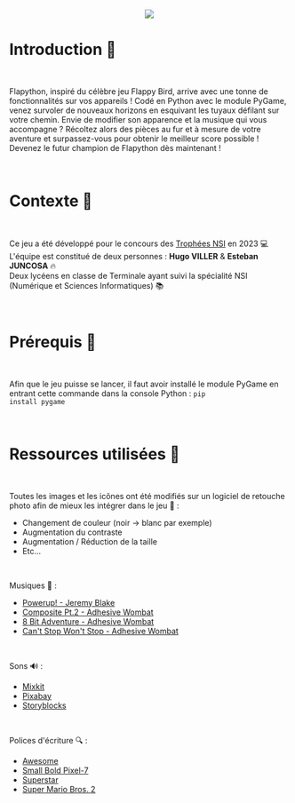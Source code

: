 <br>

<p align="center">
  <img src="https://user-images.githubusercontent.com/113177124/233375989-15cfface-c70c-4de8-871f-1c888d3a5d4c.png" />
</p>

<h1>Introduction 🐤</h1>

<br>

Flapython, inspiré du célèbre jeu Flappy Bird, arrive avec une tonne de fonctionnalités sur vos appareils ! Codé en Python avec le module PyGame, venez survoler de nouveaux horizons en esquivant les tuyaux défilant sur votre chemin. Envie de modifier son apparence et la musique qui vous accompagne ? Récoltez alors des pièces au fur et à mesure de votre aventure et surpassez-vous pour obtenir le meilleur score possible ! Devenez le futur champion de Flapython dès maintenant !

<br>

<h1>Contexte 📜</h1>

<br>

Ce jeu a été développé pour le concours des <a href="https://trophees-nsi.fr/">Trophées NSI</a> en 2023 💻
<br>
L'équipe est constitué de deux personnes : <strong>Hugo VILLER</strong> & <strong>Esteban JUNCOSA</strong> 🔥
<br>
Deux lycéens en classe de Terminale ayant suivi la spécialité NSI (Numérique et Sciences Informatiques) 📚

<br>

<h1>Prérequis 🚧</h1>

<br>

Afin que le jeu puisse se lancer, il faut avoir installé le module PyGame en entrant cette commande dans la console Python : <code>pip install pygame</code>

<br>

<h1>Ressources utilisées 🚀</h1>

<br>

Toutes les images et les icônes ont été modifiés sur un logiciel de retouche photo afin de mieux les intégrer dans le jeu 🎈 :

<ul>
  <li>Changement de couleur (noir → blanc par exemple)</li>
  <li>Augmentation du contraste</li>
  <li>Augmentation / Réduction de la taille</li>
  <li>Etc...</li>
</ul>

<br>

Musiques 🎵 :

<ul>
  <li><a href="https://www.youtube.com/watch?v=mrgVpZhjOWk">Powerup! - Jeremy Blake</a></li>
  <li><a href="https://www.youtube.com/watch?v=m2AV2moCPIw">Composite Pt.2 - Adhesive Wombat</a></li>
  <li><a href="https://www.youtube.com/watch?v=0HxZn6CzOIo">8 Bit Adventure - Adhesive Wombat</a></li>
  <li><a href="https://www.youtube.com/watch?v=gELKqteThq8">Can't Stop Won't Stop  - Adhesive Wombat</a></li>
</ul>

<br>

Sons 🔊 :

<ul>
  <li><a href="https://mixkit.co/free-sound-effects/arcade/">Mixkit</a></li>
  <li><a href="https://pixabay.com/sound-effects/search/arcade/">Pixabay</a></li>
  <li><a href="https://www.storyblocks.com/audio/search/arcade">Storyblocks</a></li>
</ul>

<br>

Polices d'écriture 🔍 :

<ul>
  <li><a href="https://www.dafont.com/fr/awesome-dp.font">Awesome</a></li>
  <li><a href="https://www.dafont.com/fr/small-bold-pixel-7.font">Small Bold Pixel-7</a></li>
  <li><a href="https://www.dafont.com/fr/superstar-2.font">Superstar</a></li>
  <li><a href="https://www.dafont.com/fr/super-mario-bros-2.font">Super Mario Bros. 2</a></li>
</ul>
